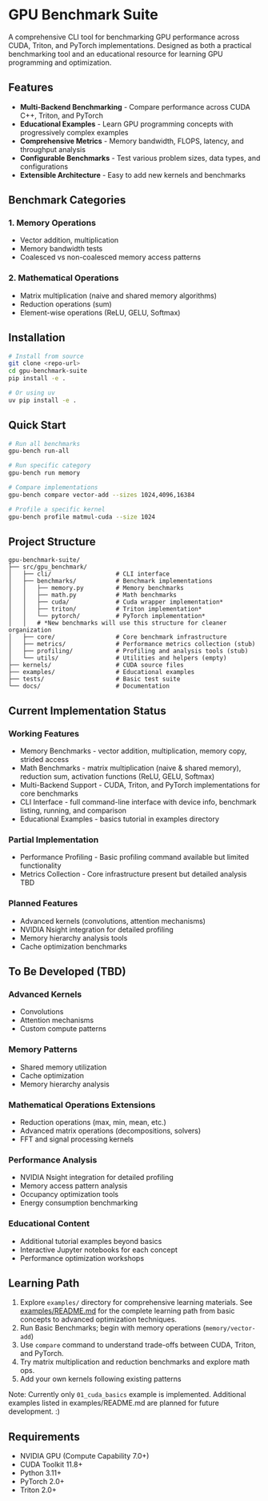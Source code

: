 # GPU Benchmark Suite

A comprehensive CLI tool for benchmarking GPU performance across CUDA, Triton, and PyTorch implementations. Designed as both a practical benchmarking tool and an educational resource for learning GPU programming and optimization.

## Features

- **Multi-Backend Benchmarking** - Compare performance across CUDA C++, Triton, and PyTorch
- **Educational Examples** - Learn GPU programming concepts with progressively complex examples
- **Comprehensive Metrics** - Memory bandwidth, FLOPS, latency, and throughput analysis
- **Configurable Benchmarks** - Test various problem sizes, data types, and configurations
- **Extensible Architecture** - Easy to add new kernels and benchmarks

## Benchmark Categories

### 1. Memory Operations
- Vector addition, multiplication
- Memory bandwidth tests
- Coalesced vs non-coalesced memory access patterns

### 2. Mathematical Operations
- Matrix multiplication (naive and shared memory algorithms)
- Reduction operations (sum)
- Element-wise operations (ReLU, GELU, Softmax)

## Installation

```bash
# Install from source
git clone <repo-url>
cd gpu-benchmark-suite
pip install -e .

# Or using uv
uv pip install -e .
```

## Quick Start

```bash
# Run all benchmarks
gpu-bench run-all

# Run specific category
gpu-bench run memory

# Compare implementations
gpu-bench compare vector-add --sizes 1024,4096,16384

# Profile a specific kernel
gpu-bench profile matmul-cuda --size 1024
```

## Project Structure

```
gpu-benchmark-suite/
├── src/gpu_benchmark/
│   ├── cli/                  # CLI interface
│   ├── benchmarks/           # Benchmark implementations
│   │   ├── memory.py         # Memory benchmarks
│   │   ├── math.py           # Math benchmarks
│   │   ├── cuda/             # Cuda wrapper implementation*
│   │   ├── triton/           # Triton implementation*
│   │   └── pytorch/          # PyTorch implementation*
│   │   # *New benchmarks will use this structure for cleaner organization
│   ├── core/                 # Core benchmark infrastructure
│   ├── metrics/              # Performance metrics collection (stub)
│   ├── profiling/            # Profiling and analysis tools (stub)
│   └── utils/                # Utilities and helpers (empty)
├── kernels/                  # CUDA source files
├── examples/                 # Educational examples
├── tests/                    # Basic test suite
└── docs/                     # Documentation
```

## Current Implementation Status

### Working Features
- Memory Benchmarks - vector addition, multiplication, memory copy, strided access
- Math Benchmarks - matrix multiplication (naive & shared memory), reduction sum, activation functions (ReLU, GELU, Softmax)
- Multi-Backend Support - CUDA, Triton, and PyTorch implementations for core benchmarks
- CLI Interface - full command-line interface with device info, benchmark listing, running, and comparison
- Educational Examples - basics tutorial in examples directory

### Partial Implementation
- Performance Profiling - Basic profiling command available but limited functionality
- Metrics Collection - Core infrastructure present but detailed analysis TBD

### Planned Features
- Advanced kernels (convolutions, attention mechanisms)
- NVIDIA Nsight integration for detailed profiling
- Memory hierarchy analysis tools
- Cache optimization benchmarks

## To Be Developed (TBD)

### Advanced Kernels
- Convolutions
- Attention mechanisms
- Custom compute patterns

### Memory Patterns
- Shared memory utilization
- Cache optimization
- Memory hierarchy analysis

### Mathematical Operations Extensions
- Reduction operations (max, min, mean, etc.)
- Advanced matrix operations (decompositions, solvers)
- FFT and signal processing kernels

### Performance Analysis
- NVIDIA Nsight integration for detailed profiling
- Memory access pattern analysis
- Occupancy optimization tools
- Energy consumption benchmarking

### Educational Content
- Additional tutorial examples beyond basics
- Interactive Jupyter notebooks for each concept
- Performance optimization workshops

## Learning Path

1. Explore `examples/` directory for comprehensive learning materials. See [examples/README.md](examples/README.md) for the complete learning path from basic concepts to advanced optimization techniques.
2. Run Basic Benchmarks; begin with memory operations (`memory/vector-add`)
3. Use `compare` command to understand trade-offs between CUDA, Triton, and PyTorch.
4. Try matrix multiplication and reduction benchmarks and explore math ops.
5. Add your own kernels following existing patterns

Note: Currently only `01_cuda_basics` example is implemented. Additional examples listed in examples/README.md are planned for future development. :)

## Requirements

- NVIDIA GPU (Compute Capability 7.0+)
- CUDA Toolkit 11.8+
- Python 3.11+
- PyTorch 2.0+
- Triton 2.0+

